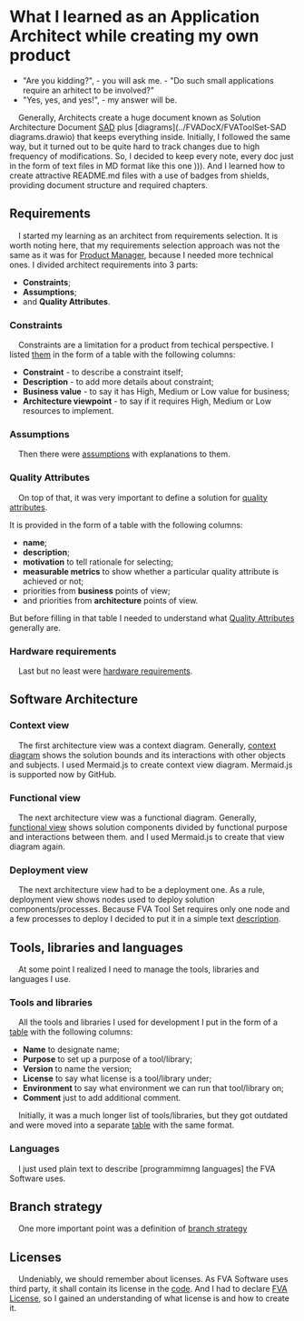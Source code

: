 # What I learned as an Application Architect while creating my own product
- "Are you kidding?", - you will ask me. - "Do such small applications require an arhitect to be involved?"
- "Yes, yes, and yes!", - my answer will be.

&nbsp;&nbsp;&nbsp; Generally, Architects create a huge document known as Solution Architecture Document [SAD](../FVADocX/FVAToolSet-SAD.docx) plus [diagrams](../FVADocX/FVAToolSet-SAD diagrams.drawio) that keeps everything inside.
Initially, I followed the same way, but it turned out to be quite hard to track changes due to high frequency of modifications.
So, I decided to keep every note, every doc just in the form of text files in MD format like this one ))).
And I learned how to create attractive README.md files with a use of badges from shields, providing document structure and required chapters.

## Requirements 
&nbsp;&nbsp;&nbsp; I started my learning as an architect from requirements selection. It is worth noting here, that my requirements selection approach was not the same as it was for [Product Manager](./LEARNT_AS_PM.md), because I needed more technical ones.
I divided architect requirements into 3 parts:
- **Constraints**;
- **Assumptions**;
- and **Quality Attributes**.

### Constraints
&nbsp;&nbsp;&nbsp; Constraints are a limitation for a product from techical perspective.
I listed [them](./REQUIREMENTS_SA.md#constraints) in the form of a table with the following columns:
- **Constraint** - to describe a constraint itself;
- **Description** - to add more details about constraint;
- **Business value** - to say it has High, Medium or Low value for business;
- **Architecture viewpoint** - to say if it requires High, Medium or Low resources to implement.

### Assumptions
&nbsp;&nbsp;&nbsp; Then there were [assumptions](./REQUIREMENTS_SA.md#assumptions) with explanations to them. 

### Quality Attributes
&nbsp;&nbsp;&nbsp; On top of that, it was very important to define a solution for [quality attributes](./QUALITYATTRIBUTES_FVA.md).

It is provided in the form of a table with the following columns:
- **name**; 
- **description**;
- **motivation** to tell rationale for selecting;
- **measurable metrics** to show whether a particular quality attribute is achieved or not;
- priorities from **business** points of view;
- and priorities from **architecture** points of view.

But before filling in that table I needed to understand what [Quality Attributes](./QUALITYATTRIBUTES.md) generally are.

### Hardware requirements
&nbsp;&nbsp;&nbsp; Last but no least were [hardware requirements](./REQUIREMENTS_HW.md).

## Software Architecture

### Context view 
&nbsp;&nbsp;&nbsp; The first architecture view was a context diagram.
Generally, [context diagram](./VIEWCONTEXT.md) shows the solution bounds and its interactions with other objects and subjects.
I used Mermaid.js to create context view diagram.
Mermaid.js is supported now by GitHub.

### Functional view
&nbsp;&nbsp;&nbsp; The next architecture view was a functional diagram.
Generally, [functional view](./VIEWFUNCTIONAL.md) shows solution components divided by functional purpose and interactions between them.
and I used Mermaid.js to create that view diagram again.

### Deployment view
&nbsp;&nbsp;&nbsp; The next architecture view had to be a deployment one.
As a rule, deployment view shows nodes used to deploy solution components/processes.
Because FVA Tool Set requires only one node and a few processes to deploy I decided to put it in a simple text [description](./DEPLOYMENTAPPROACH.md).

## Tools, libraries and languages
&nbsp;&nbsp;&nbsp; At some point I realized I need to manage the tools, libraries and languages I use.
 
### Tools and libraries 
&nbsp;&nbsp;&nbsp; All the tools and libraries I used for development I put in the form of a [table](./DEPENDENCIES.md) with the following columns:
- **Name** to designate name;
- **Purpose** to set up a purpose of a tool/library;
- **Version** to name the version;
- **License** to say what license is a tool/library under;
- **Environment** to say what environment we can run that tool/library on;
- **Comment** just to add additional comment. 

&nbsp;&nbsp;&nbsp; Initially, it was a much longer list of tools/libraries, but they got outdated and were moved into a separate [table](./DEPENDENCIES_OLD.md) with the same format.

### Languages
&nbsp;&nbsp;&nbsp; I just used plain text to describe [programmimng languages] the FVA Software uses.

## Branch strategy
&nbsp;&nbsp;&nbsp; One more important point was a definition of [branch strategy](./BUILD_RELEASE.md#branchstrategy) 

## Licenses 
&nbsp;&nbsp;&nbsp; Undeniably, we should remember about licenses.
As FVA Software uses third party, it shall contain its license in the [code](../FVACommonLib/LICENSE).
And I had to declare [FVA License](./LICENSE.md), so I gained an understanding of what license is and how to create it.
 
